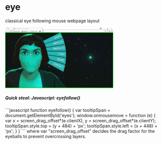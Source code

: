 <h1>eye</h1>
classical eye following mouse webpage layout

<p>
  <img src="screensht.gif" width="350"/>
</p>

<h5>Quick steal: Javascript: eyefollow()</h5>
```javascript
function eyefollow() {
	var tooltipSpan = document.getElementById('eyes');
	window.onmousemove = function (e) {
    var x = screen_drag_offset*(e.clientX), 
    y = screen_drag_offset*(e.clientY);
    tooltipSpan.style.top = (y + 484) + 'px';
    tooltipSpan.style.left = (x + 448) + 'px';
	}	
}
```
where var "screen_drag_offset" decides the drag factor for the eyeballs to prevent overcrossing layers.

